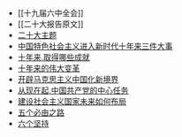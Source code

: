 - [[十九届六中全会]]
- [[二十大报告原文]]
- [二十大主题](二十大主题.md)
- [中国特色社会主义进入新时代十年来三件大事](中国特色社会主义进入新时代十年来三件大事.md)
- [十年来,取得哪些成就](十年来,取得哪些成就.md)
- [十年来的伟大变革](十年来的伟大变革.md)
- [开辟马克思主义中国化新境界](考研/政治/开辟马克思主义中国化新境界.md)
- [从现在起,中国共产党的中心任务](考研/政治/从现在起,中国共产党的中心任务.md)
- [建设社会主义国家未来如何布局](建设社会主义国家未来如何布局.md)
- [五个必由之路](五个必由之路.md)
- [六个坚持](考研/政治/六个坚持.md)